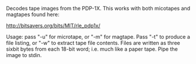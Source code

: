 Decodes tape images from the PDP-1X.  This works with both micotapes
and magtapes found here:

http://bitsavers.org/bits/MIT/rle_pdp1x/

Usage: pass "-u" for microtape, or "-m" for magtape.  Pass "-t" to
produce a file listing, or "-w" to extract tape file contents.  Files
are written as three sixbit bytes from each 18-bit word; i.e. much
like a paper tape.  Pipe the image to stdin.
